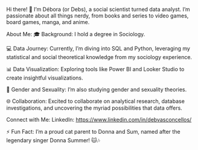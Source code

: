
Hi there! 👋
I’m Débora (or Debs), a social scientist turned data analyst. I’m passionate about all things nerdy, from books and series to video games, board games, manga, and anime.

About Me:
🎓 Background: I hold a degree in Sociology.

💻 Data Journey: Currently, I’m diving into SQL and Python, leveraging my statistical and social theoretical knowledge from my sociology experience.

📊 Data Visualization: Exploring tools like Power BI and Looker Studio to create insightful visualizations.

🌈 Gender and Sexuality: I’m also studying gender and sexuality theories.

🌐 Collaboration: Excited to collaborate on analytical research, database investigations, and uncovering the myriad possibilities that data offers.

Connect with Me:
LinkedIn: https://www.linkedin.com/in/debvasconcellos/

⚡ Fun Fact:
I’m a proud cat parent to Donna and Sum, named after the legendary singer Donna Summer! 🐱🎶


<!---
debvasconcellos/debvasconcellos is a ✨ special ✨ repository because its `README.md` (this file) appears on your GitHub profile.
You can click the Preview link to take a look at your changes.
--->
